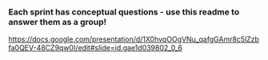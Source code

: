 ### Each sprint has conceptual questions - use this readme to answer them as a group!
https://docs.google.com/presentation/d/1X0hvqOOgVNu_qafgGAmr8c5lZzbfa0QEV-48CZ9qw0I/edit#slide=id.gae1d039802_0_6
